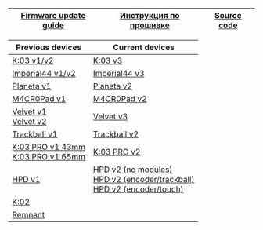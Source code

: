 | [Firmware update guide][01]  | [Инструкция по прошивке][02] | [Source code][03] |
| ---------------------------  | ---------------------------- | ----------------- |

| Previous devices                                  | Current devices                                                                                 |
| ------------------------------------------------- | ----------------------------------------------------------------------------------------------- |
| [K:03 v1/v2][05]                                  | [K:03 v3][19]                                                                                   |
| [Imperial44 v1/v2][06]                            | [Imperial44 v3][24]                                                                             |
| [Planeta v1][08]                                  | [Planeta v2][09]                                                                                |
| [M4CR0Pad v1][10]                                 | [M4CR0Pad v2][11]                                                                               |
| [Velvet v1][13]</br>[Velvet v2][14]               | [Velvet v3][17]                                                                                 |
| [Trackball v1][15]                                | [Trackball v2][20]                                                                              |
| [K:03 PRO v1 43mm][16]</br>[K:03 PRO v1 65mm][18] | [K:03 PRO v2][25]                                                                               |
| [HPD v1][04]                                      | [HPD v2 (no modules)][21]</br>[HPD v2 (encoder/trackball)][22]</br>[HPD v2 (encoder/touch)][23] |
| [K:02][07]                                        |                                                                                                 |
| [Remnant][12]                                     |                                                                                                 |

[01]: https://ergohaven.xyz/docs
[02]: https://ru.ergohaven.xyz/docs
[03]: https://github.com/ergohaven/vial-qmk/tree/vial/keyboards/ergohaven

[04]: https://github.com/ergohaven/vial-qmk/releases/download/3.8.5/3.8.5_hpd_v1.uf2
[05]: https://github.com/ergohaven/vial-qmk/releases/download/3.8.5/3.8.5_k03_v1_v2.uf2
[06]: https://github.com/ergohaven/vial-qmk/releases/download/3.8.5/3.8.5_imperial44_v1_v2.uf2
[07]: https://github.com/ergohaven/vial-qmk/releases/download/3.8.5/3.8.5_k02_v1.uf2
[08]: https://github.com/ergohaven/vial-qmk/releases/download/3.8.5/3.8.5_planeta_v1.uf2
[09]: https://github.com/ergohaven/vial-qmk/releases/download/3.8.5/3.8.5_planeta_v2.uf2
[10]: https://github.com/ergohaven/vial-qmk/releases/download/3.8.5/3.8.5_macropad_v1.uf2
[11]: https://github.com/ergohaven/vial-qmk/releases/download/3.8.5/3.8.5_macropad_v2.uf2
[12]: https://github.com/ergohaven/vial-qmk/releases/download/3.8.5/3.8.5_remnant_v1.uf2
[13]: https://github.com/ergohaven/vial-qmk/releases/download/3.8.5/3.8.5_velvet_v1.uf2
[14]: https://github.com/ergohaven/vial-qmk/releases/download/3.8.5/3.8.5_velvet_v2.uf2
[15]: https://github.com/ergohaven/vial-qmk/releases/download/3.8.5/3.8.5_trackball_v1.uf2
[16]: https://github.com/ergohaven/vial-qmk/releases/download/3.8.5/3.8.5_k03pro_43mm_v1.uf2
[17]: https://github.com/ergohaven/vial-qmk/releases/download/3.8.5/3.8.5_velvet_v3.uf2
[18]: https://github.com/ergohaven/vial-qmk/releases/download/3.8.5/3.8.5_k03pro_65mm_v1.uf2
[19]: https://github.com/ergohaven/vial-qmk/releases/download/3.8.5/3.8.5_k03_v3.uf2
[20]: https://github.com/ergohaven/vial-qmk/releases/download/3.8.5/3.8.5_trackball_v2.uf2
[21]: https://github.com/ergohaven/vial-qmk/releases/download/3.8.5/3.8.5_hpd_v2.uf2
[22]: https://github.com/ergohaven/vial-qmk/releases/download/3.8.5/3.8.5_hpd_v2_enc_ball.uf2
[23]: https://github.com/ergohaven/vial-qmk/releases/download/3.8.5/3.8.5_hpd_v2_enc_touch.uf2
[24]: https://github.com/ergohaven/vial-qmk/releases/download/3.8.5/3.8.5_imperial44_v3.uf2
[25]: https://github.com/ergohaven/vial-qmk/releases/download/3.8.5/3.8.5_k03pro_v2.uf2
